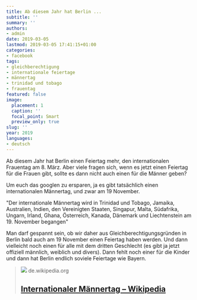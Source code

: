 ```yaml
---
title: Ab diesem Jahr hat Berlin ...
subtitle: ''
summary: ''
authors:
- admin
date: 2019-03-05
lastmod: 2019-03-05 17:41:15+01:00
categories:
- facebook
tags:
- gleichberechtigung
- internationale feiertage
- männertag
- trinidad und tobago
- frauentag
featured: false
image:
  placement: 1
  caption: ''
  focal_point: Smart
  preview_only: true
slug: ''
year: 2019
languages:
- deutsch
---
```


Ab diesem Jahr hat Berlin einen Feiertag mehr, den internationalen Frauentag am 8. März. Aber viele fragen sich, wenn es jetzt einen Feiertag für die Frauen gibt, sollte es dann nicht auch einen für die Männer geben? 

Um euch das googlen zu ersparen, ja es gibt tatsächlich einen internationalen Männertag, und zwar am 19 November. 

"Der internationale Männertag wird in Trinidad und Tobago, Jamaika, Australien, Indien, den Vereinigten Staaten, Singapur, Malta, Südafrika, Ungarn, Irland, Ghana, Österreich, Kanada, Dänemark und Liechtenstein am 19. November begangen"

Man darf gespannt sein, ob wir daher aus Gleichberechtigungsgründen in Berlin bald auch am 19 November einen Feiertag haben werden. Und dann vielleicht noch einen für alle mit dem dritten Geschlecht (es gibt ja jetzt offiziell männlich, weiblich und divers). Dann fehlt noch einer für die Kinder und dann hat Berlin endlich soviele Feiertage wie Bayern.
> [![](https://upload.wikimedia.org/wikipedia/commons/5/5b/International_Men%27s_Day_Symbol.JPG)](https://de.wikipedia.org/wiki/Internationaler_M%C3%A4nnertag)
> de.wikipedia.org
> ## [Internationaler Männertag – Wikipedia](https://de.wikipedia.org/wiki/Internationaler_M%C3%A4nnertag)
>